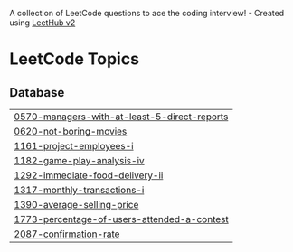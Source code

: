 A collection of LeetCode questions to ace the coding interview! - Created using [LeetHub v2](https://github.com/arunbhardwaj/LeetHub-2.0)
<!---LeetCode Topics Start-->
# LeetCode Topics
## Database
|  |
| ------- |
| [0570-managers-with-at-least-5-direct-reports](https://github.com/AnshulNEU/LeetCode/tree/master/0570-managers-with-at-least-5-direct-reports) |
| [0620-not-boring-movies](https://github.com/AnshulNEU/LeetCode/tree/master/0620-not-boring-movies) |
| [1161-project-employees-i](https://github.com/AnshulNEU/LeetCode/tree/master/1161-project-employees-i) |
| [1182-game-play-analysis-iv](https://github.com/AnshulNEU/LeetCode/tree/master/1182-game-play-analysis-iv) |
| [1292-immediate-food-delivery-ii](https://github.com/AnshulNEU/LeetCode/tree/master/1292-immediate-food-delivery-ii) |
| [1317-monthly-transactions-i](https://github.com/AnshulNEU/LeetCode/tree/master/1317-monthly-transactions-i) |
| [1390-average-selling-price](https://github.com/AnshulNEU/LeetCode/tree/master/1390-average-selling-price) |
| [1773-percentage-of-users-attended-a-contest](https://github.com/AnshulNEU/LeetCode/tree/master/1773-percentage-of-users-attended-a-contest) |
| [2087-confirmation-rate](https://github.com/AnshulNEU/LeetCode/tree/master/2087-confirmation-rate) |
<!---LeetCode Topics End-->